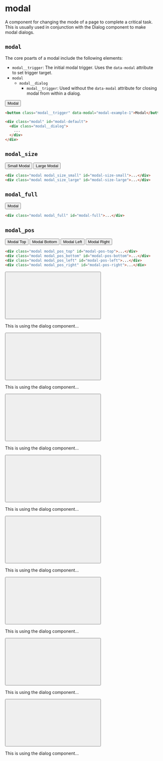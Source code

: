 # modal

<p class="text_lead">A component for changing the mode of a page to complete a critical task. This is usually used in conjunction with the Dialog component to make modal dialogs.</p>

## `modal`

The core poarts of a modal include the following elements:

* `modal__trigger`: The initial modal trigger. Uses the `data-modal` attribute to set trigger target.
* `modal`
  * `modal__dialog`
    * `modal__trigger`: Used without the `data-modal` attribute for closing modal from within a dialog.

<div class="demo">
  <div class="demo__render">
    <button class="modal__trigger button button_color_primary" data-modal="modal-default">Modal</button>
  </div>
  <div class="demo__code">

```html
<button class="modal__trigger" data-modal="modal-example-1">Modal</button>

<div class="modal" id="modal-default">
  <div class="modal__dialog">
    ...
  </div>
</div>
```

  </div>
</div>

## `modal_size`

<div class="demo">
  <div class="demo__render">
    <button class="modal__trigger button button_color_primary" data-modal="modal-size-small">Small Modal</button>
    <button class="modal__trigger button button_color_primary" data-modal="modal-size-large">Large Modal</button>
  </div>
  <div class="demo__code">

```html
<div class="modal modal_size_small" id="modal-size-small">...</div>
<div class="modal modal_size_large" id="modal-size-large">...</div>
```

  </div>
</div>

## `modal_full`

<div class="demo">
  <div class="demo__render">
    <button class="modal__trigger button button_color_primary" data-modal="modal-full">Modal</button>
  </div>
  <div class="demo__code">

```html
<div class="modal modal_full" id="modal-full">...</div>
```

  </div>
</div>

## `modal_pos`

<div class="demo">
  <div class="demo__render">
    <button class="modal__trigger button button_color_primary" data-modal="modal-pos-top">Modal Top</button>
    <button class="modal__trigger button button_color_primary" data-modal="modal-pos-bottom">Modal Bottom</button>
    <button class="modal__trigger button button_color_primary" data-modal="modal-pos-left">Modal Left</button>
    <button class="modal__trigger button button_color_primary" data-modal="modal-pos-right">Modal Right</button>
  </div>
  <div class="demo__code">

```html
<div class="modal modal_pos_top" id="modal-pos-top">...</div>
<div class="modal modal_pos_bottom" id="modal-pos-bottom">...</div>
<div class="modal modal_pos_left" id="modal-pos-left">...</div>
<div class="modal modal_pos_right" id="modal-pos-right">...</div>
```

  </div>
</div>

<!-- Modal Markup -->

<div class="modal" id="modal-default">
  <div class="modal__dialog dialog">
    <button class="modal__trigger dialog__close icon-action icon-action_color_fade">
      <svg role="img" class="icon">
        <use xlink:href="#x"></use>
      </svg>
    </button>
    <div class="dialog__body">
      <p>This is using the dialog component...</p>
    </div>
  </div>
</div>

<div class="modal modal_size_small" id="modal-size-small">
  <div class="modal__dialog dialog">
    <button class="modal__trigger dialog__close icon-action icon-action_color_fade">
      <svg role="img" class="icon">
        <use xlink:href="#x"></use>
      </svg>
    </button>
    <div class="dialog__body">
      <p>This is using the dialog component...</p>
    </div>
  </div>
</div>

<div class="modal modal_size_large" id="modal-size-large">
  <div class="modal__dialog dialog">
    <button class="modal__trigger dialog__close icon-action icon-action_color_fade">
      <svg role="img" class="icon">
        <use xlink:href="#x"></use>
      </svg>
    </button>
    <div class="dialog__body">
      <p>This is using the dialog component...</p>
    </div>
  </div>
</div>

<div class="modal modal_full" id="modal-full">
  <div class="modal__dialog dialog">
    <button class="modal__trigger dialog__close icon-action icon-action_color_fade">
      <svg role="img" class="icon">
        <use xlink:href="#x"></use>
      </svg>
    </button>
    <div class="dialog__body">
      <p>This is using the dialog component...</p>
    </div>
  </div>
</div>

<!-- #modal_pos -->

<div class="modal modal_pos_top" id="modal-pos-top">
  <div class="modal__dialog dialog">
    <button class="modal__trigger dialog__close icon-action icon-action_color_fade">
      <svg role="img" class="icon">
        <use xlink:href="#x"></use>
      </svg>
    </button>
    <div class="dialog__body">
      <p>This is using the dialog component...</p>
    </div>
  </div>
</div>

<div class="modal modal_pos_bottom" id="modal-pos-bottom">
  <div class="modal__dialog dialog">
    <button class="modal__trigger dialog__close icon-action icon-action_color_fade">
      <svg role="img" class="icon">
        <use xlink:href="#x"></use>
      </svg>
    </button>
    <div class="dialog__body">
      <p>This is using the dialog component...</p>
    </div>
  </div>
</div>

<div class="modal modal_pos_left" id="modal-pos-left">
  <div class="modal__dialog dialog">
    <button class="modal__trigger dialog__close icon-action icon-action_color_fade">
      <svg role="img" class="icon">
        <use xlink:href="#x"></use>
      </svg>
    </button>
    <div class="dialog__body">
      <p>This is using the dialog component...</p>
    </div>
  </div>
</div>

<div class="modal modal_pos_right" id="modal-pos-right">
  <div class="modal__dialog dialog">
    <button class="modal__trigger dialog__close icon-action icon-action_color_fade">
      <svg role="img" class="icon">
        <use xlink:href="#x"></use>
      </svg>
    </button>
    <div class="dialog__body">
      <p>This is using the dialog component...</p>
    </div>
  </div>
</div>

